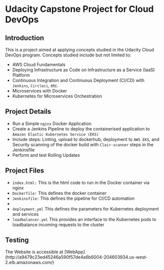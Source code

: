 # Udacity Capstone Project for Cloud DevOps

<h2>Introduction</h2>

<p> This is a project aimed at applying concepts studied in the Udacity Cloud DevOps program. Concepts studied include but not limited to:</p>

<ul>
	<li>AWS Cloud Fundamentals</li>
        <li>Deploying Infrastructure as Code on Infrastructure as a Service (IaaS) Platform</li>
	<li>Continuous Integration and Continuous Deployment (CI/CD) with <code>Jenkins</code>, <code>Circleci</code>, etc.</li>
	<li>Microservices with Docker</li>
	<li>Kubernetes for Microservices Orchestration</li>
</ul>


<h2>Project Details</h2>

<ul>
  <li>Run a Simple <code>nginx</code> Docker Application</li>
  <li>Create a Jenkins Pipeline to deploy the containerised application to <code>Amazon Elastic Kubernetes Service (EKS)</code></li>
  <li>Include steps: Linting, upload to dockerhub, deployment to <code>AWS EKS</code>, and Security scanning of the docker build with <code>Clair-scanner</code> steps in the Jenkinsfile</li>
  <li>Perform and test Rolling Updates</li> 
</ul>

<h2>Project Files</h2>

<ul>
  <li><code>index.html:</code> This is the html code to run in the Docker container via nginx</li>
  <li><code>Dockerfile:</code> This defines the docker container</li>
  <li><code>Jenkinsfile:</code> This defines the pipeline for CI/CD automation<li>
  <li><code>deployment.yml</code> This defines the parameters for Kubernetes deployment and services</li>
  <li><code>loadbalancer.yml</code> This provides an interface to the Kubernetes pods to loadbalance incoming requests to the cluster</li> 
</ul>

<h2>Testing</h2>
The Website is accessible at [WebApp](http://a9479c23ed45246a590f57de4a6b6004-204603934.us-west-2.elb.amazonaws.com/)

